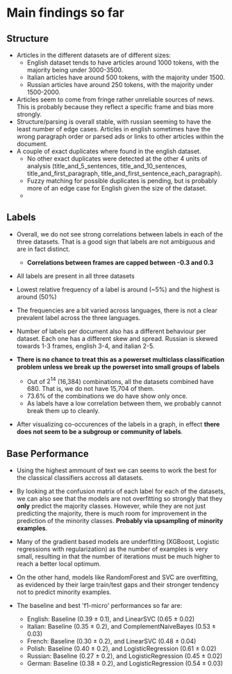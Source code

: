 # Main findings so far

## Structure

* Articles in the different datasets are of different sizes:
    * English dataset tends to have articles around 1000 tokens, with the majority being under 3000-3500.
    * Italian articles have around 500 tokens, with the majority under 1500.
    * Russian articles have around 250 tokens, with the majority under 1500-2000.
 * Articles seem to come from fringe rather unreliable sources of news. This is probably because they reflect a specific frame and bias more strongly.
 * Structure/parsing is overall stable, with russian seeming to have the least number of edge cases. Articles in english sometimes have the wrong paragraph order or parsed ads or links to other articles within the document.
 * A couple of exact duplicates where found in the english dataset.
    * No other exact duplicates were detected at the other 4 units of analysis (title_and_5_sentences, title_and_10_sentences, title_and_first_paragraph, title_and_first_sentence_each_paragraph).
    * Fuzzy matching for possible duplicates is pending, but is probably more of an edge case for English given the size of the dataset.
    * 


## Labels

* Overall, we do not see strong correlations between labels in each of the three datasets. That is a good sign that labels are not ambiguous and are in fact distinct.
    * **Correlations between frames are capped between -0.3 and 0.3**
 * All labels are present in all three datasets
 * Lowest relative frequency of a label is around (~5%) and the highest is around (50%)
 * The frequencies are a bit varied across languages, there is not a clear prevalent label across the three languages.
 * Number of labels per document also has a different behaviour per dataset. Each one has a different skew and spread. Russian is skewed towards 1-3 frames, english 3-4, and italian 2-5.  

 * **There is no chance to treat this as a powerset multiclass classification problem unless we break up the powerset into small groups of labels**
   * Out of $2^{14}$ (16,384) combinations, all the datasets combined have 680. That is, we do not have 15,704 of them.
   * 73.6% of the combinations we do have show only once.
   * As labels have a low correlation between them, we probably cannot break them up to cleanly.
 * After visualizing co-occurences of the labels in a graph, in effect **there does not seem to be a subgroup or community of labels**. 

## Base Performance 

 * Using the highest ammount of text we can seems to work the best for the classical classifiers accross all datasets. 

 * By looking at the confusion matrix of each label for each of the datasets, we can also see that the models are not overfitting so strongly that they **only** predict the majority classes. However, while they are not just predicting the majority, there is much room for improvement in the prediction of the minority classes. **Probably via upsampling of minority examples**.

 * Many of the gradient based models are underfitting (XGBoost, Logistic regressions with regularization) as the number of examples is very small, resulting in that the number of iterations must be much higher to reach a better local optimum. 

 * On the other hand, models like RandomForest and SVC are overfitting, as evidenced by their large train/test gaps and their stronger tendency not to predict minority examples.

 * The baseline and best 'f1-micro' performances so far are:
   * English: Baseline (0.39 $\pm$ 0.1), and LinearSVC (0.65 $\pm$ 0.02)
   * Italian: Baseline (0.35 $\pm$ 0.2), and ComplementNaiveBayes (0.53 $\pm$ 0.03)
   * French: Baseline (0.30 $\pm$ 0.2), and LinearSVC (0.48 $\pm$ 0.04) 
   * Polish: Baseline (0.40 $\pm$ 0.2), and LogisticRegression (0.61 $\pm$ 0.02)
   * Russian: Baseline (0.27 $\pm$ 0.2), and LogisticRegression (0.45 $\pm$ 0.02)
   * German: Baseline (0.38 $\pm$ 0.2), and LogisticRegression (0.54 $\pm$ 0.03) 
